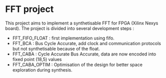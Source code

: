 # FFT project

This project aims to implement a synthetisable FFT for FPGA (Xilinx Nexys board). The project is divided into several development steps :

* FFT_FIFO_FLOAT : first implementation using fifo.
* FFT_BCA : Bus Cycle Accurate, add clock and communication protocols but not synthetisable because of the float.
* FFT_CABA : Cycle Accurate Bus Accurate, data are now encoded into fixed point (18,5) values
* FFT_CABA_OPTIM : Optimisation of the design for better space exploration during synthesis. 